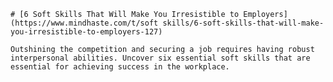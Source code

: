 
    # [6 Soft Skills That Will Make You Irresistible to Employers](https://www.mindhaste.com/t/soft skills/6-soft-skills-that-will-make-you-irresistible-to-employers-127)

    Outshining the competition and securing a job requires having robust interpersonal abilities. Uncover six essential soft skills that are essential for achieving success in the workplace.
    